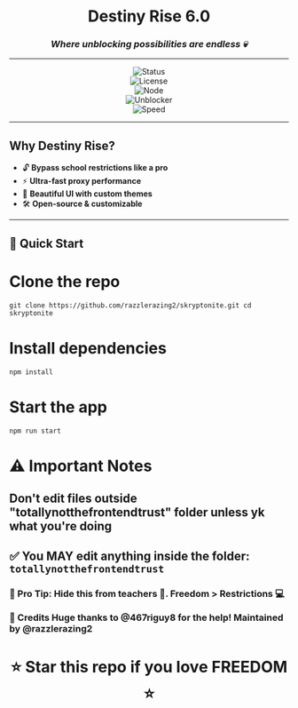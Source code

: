 <div align="center">

#  Destiny Rise 6.0   
### *Where unblocking possibilities are endless 💀*

---

![Status](https://img.shields.io/badge/Status-Active-brightgreen?style=for-the-badge)  
![License](https://img.shields.io/badge/License-MIT-blue?style=for-the-badge)  
![Node](https://img.shields.io/badge/Node.js-18+-green?style=for-the-badge&logo=node.js)  
![Unblocker](https://img.shields.io/badge/Proxy-Enabled-ff4757?style=for-the-badge)  
![Speed](https://img.shields.io/badge/Speed-Blazing%20Fast-orange?style=for-the-badge)  

</div>

---

##  Why Destiny Rise?
- 🔓 **Bypass school restrictions like a pro**  
- ⚡ **Ultra-fast proxy performance**  
- 🎨 **Beautiful UI with custom themes**  
- 🛠️ **Open-source & customizable**

---

## 🚀 Quick Start


# Clone the repo
```git clone https://github.com/razzlerazing2/skryptonite.git cd skryptonite```

# Install dependencies
```npm install```

# Start the app
```npm run start```
<h1>⚠️ Important Notes</h1>
<h2>Don't edit files outside "totallynotthefrontendtrust" folder unless yk what you're doing</h2>

<h2>✅ You MAY edit anything inside the folder: <code>totallynotthefrontendtrust</code></h2>
<h3>🔐 Pro Tip: Hide this from teachers 👀. Freedom > Restrictions 💻

👑 Credits
Huge thanks to @467riguy8 for the help!
Maintained by @razzlerazing2</h3>

<div align="center"> <h1>⭐ Star this repo if you love FREEDOM ⭐</h1> </div>